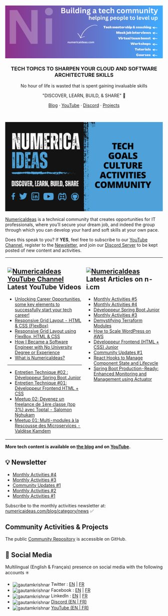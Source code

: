 <a href="https://numericaideas.com" target="blank"><img align="center" src="/profile/ni-github-banner.png" alt="numericaideas" /></a>

<h3 align="center">TECH TOPICS TO SHARPEN YOUR CLOUD AND SOFTWARE ARCHITECTURE SKILLS</h3>
<p align="center">No hour of life is wasted that is spent gaining invaluable skills</p>
<p align="center">"DISCOVER, LEARN, BUILD, & SHARE" 🚀</p>
<p align="center"><a href="https://numericaideas.com/blog">Blog</a> · <a href="https://www.youtube.com/@numericaideas/channels?sub_confirmation=1">YouTube</a> · <a href="https://discord.numericaideas.com">Discord</a> · <a href="https://github.com/numerica-ideas/community">Projects</a></p>
<br/>

[![NiPresentation](/profile/ni-presentation.gif)](https://youtu.be/6bdCyAZCUTg)

[NumericaIdeas](https://numericaideas.com) is a technical community that creates opportunities for IT professionals, where you’ll secure your dream job, and indeed the group through which you can develop your hard and soft skills at your own pace.

Does this speak to you? If **YES**, feel free to subscribe to our [YouTube Channel](https://www.youtube.com/@numericaideas/channels?sub_confirmation=1), register to the [Newsletter](https://numericaideas.com/blog/category/news/), and join our [Discord Server](https://discord.numericaideas.com) to be kept posted of new content and activities.

<table><tr><td valign="top" width="50%">

## <a href="https://www.youtube.com/@numericaideas/channels?sub_confirmation=1"><img src="https://cdn.worldvectorlogo.com/logos/youtube-icon.svg" title="NumericaIdeas YouTube Channel" alt="NumericaIdeas YouTube Channel" width="30"/> </a>   Latest YouTube Videos      
 
<!-- ENGLISH-YOUTUBE-VIDEOS:START -->
- [Unlocking Career Opportunities, some key elements to successfully start your tech career!](https://www.youtube.com/watch?v=bcY7Qth-s9w)
- [Responsive Grid Layout - HTML &amp; CSS &lpar;FlexBox&rpar;](https://www.youtube.com/watch?v=ocGuOcyi0eg)
- [Responsive Grid Layout using FlexBox, HTML &amp; CSS](https://www.youtube.com/watch?v=IfFZK8nc-0c)
- [How I Became a Software Engineer with No University Degree or Experience](https://www.youtube.com/watch?v=UVF_31PmeEQ)
- [What is NumericaIdeas?](https://www.youtube.com/watch?v=6bdCyAZCUTg)
<!-- ENGLISH-YOUTUBE-VIDEOS:END -->

----------------

<!-- FRENCH-YOUTUBE-VIDEOS:START -->
- [Entretien Technique #02 : Développeur Spring Boot Junior](https://www.youtube.com/watch?v=V0NHhdOOvY0)
- [Entretien Technique #01: Développeur Frontend HTML + CSS](https://www.youtube.com/watch?v=ILGVVFNeRcY)
- [Meetup 02: Devenez un freelance de 1ère classe &lpar;top 3%&rpar; avec Toptal - Salomon Nghukam](https://www.youtube.com/watch?v=AmhMAQTxcGg)
- [Meetup 01: Multi-modules à la Rescousse des Microservices - Valdèse Kamdem](https://www.youtube.com/watch?v=e_LJvcikUCk)
<!-- FRENCH-YOUTUBE-VIDEOS:END -->
 
</td><td valign="top" width="50%">

## <a href="https://numericaideas.com/blog"><img src="https://avatars.githubusercontent.com/u/84835921?s=48&v=4" title="NumericaIdeas" alt="NumericaIdeas" width="25"/></a>   Latest Articles on n-i.cm     
<!-- TECH-POSTS-LIST:START -->
- [Monthly Activities #5](https://numericaideas.com/blog/monthly-recap-5/)
- [Monthly Activities #4](https://numericaideas.com/blog/monthly-recap-4/)
- [Développeur Spring Boot Junior](https://numericaideas.com/blog/developpeur-spring-boot-junior-2/)
- [Monthly Activities #3](https://numericaideas.com/blog/monthly-recap-3/)
- [Demystifying Terraform Modules](https://numericaideas.com/blog/terraform-modules/)
- [How to Scale WordPress on AWS](https://numericaideas.com/blog/aws-scale-wordpress/)
- [Développeur Frontend &lpar;HTML + CSS&rpar; Junior](https://numericaideas.com/blog/developpeur-frontend-html-css-junior-1/)
- [Community Updates #1](https://numericaideas.com/blog/community-updates-1/)
- [React Hooks to Manage Component State and Lifecycle](https://numericaideas.com/blog/react-hooks/)
- [Spring Boot Production-Ready: Enhanced Monitoring and Management using Actuator](https://numericaideas.com/blog/spring-boot-actuator/)
<!-- TECH-POSTS-LIST:END -->

</td></tr></table>

**More tech content is available on [the blog](https://numericaideas.com/blog) and on [YouTube](https://www.youtube.com/@numericaideas/channels?sub_confirmation=1).**

## 💡 Newsletter
<!-- NI-NEWS-LIST:START -->
- [Monthly Activities #4](https://numericaideas.com/blog/monthly-recap-4/)
- [Monthly Activities #3](https://numericaideas.com/blog/monthly-recap-3/)
- [Community Updates #1](https://numericaideas.com/blog/community-updates-1/)
- [Monthly Activities #2](https://numericaideas.com/blog/monthly-recap-2/)
- [Monthly Activities #1](https://numericaideas.com/blog/monthly-recap-1/)
<!-- NI-NEWS-LIST:END -->

Subscribe to the monthly activities newsletter at: [numericaideas.com/blog/category/news](https://numericaideas.com/blog/category/news) ✅

## Community Activities & Projects
The public <a href="https://github.com/numerica-ideas/community">Community Repository</a> is accessible on GitHub.

## 👥 Social Media
Multilingual (English & Français) presence on social media with the following accounts :eight_spoked_asterisk:
- <img align="center" src="https://raw.githubusercontent.com/rahuldkjain/github-profile-readme-generator/master/src/images/icons/Social/twitter.svg" alt="gautamkrishnar" height="20" width="20" /> Twitter  : [EN](https://twitter.com/numericaideas) | [FR](https://twitter.com/NumericaIdeasFr)
- <img align="center" src="https://raw.githubusercontent.com/rahuldkjain/github-profile-readme-generator/master/src/images/icons/Social/facebook.svg" alt="gautamkrishnar" height="20" width="20" /> Facebook : [EN](https://facebook.com/numericaideas) | [FR](https://facebook.com/NumericaIdeasFr)
- <img align="center" src="https://raw.githubusercontent.com/rahuldkjain/github-profile-readme-generator/master/src/images/icons/Social/linked-in-alt.svg" alt="gautamkrishnar" height="20" width="20" /> LinkedIn : [EN](https://www.linkedin.com/company/numericaideas) | [FR](https://www.linkedin.com/company/numericaideas-fr)
- <img align="center" src="https://raw.githubusercontent.com/rahuldkjain/github-profile-readme-generator/master/src/images/icons/Social/discord.svg" alt="gautamkrishnar" height="20" width="20" /> [Discord (EN | FR)](https://discord.numericaideas.com)
- <img align="center" src="https://raw.githubusercontent.com/rahuldkjain/github-profile-readme-generator/master/src/images/icons/Social/youtube.svg" alt="gautamkrishnar" height="20" width="20" /> [YouTube (EN | FR)](https://www.youtube.com/@numericaideas/channels?sub_confirmation=1)
